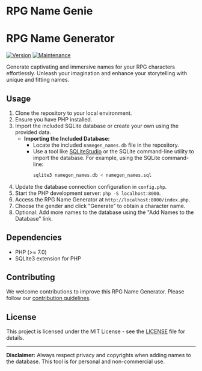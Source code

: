 # RPG Name Genie
# RPG Name Generator

[![Version](https://img.shields.io/badge/Version-2.0.0.21-brightgreen.svg)](https://github.com/yourusername/your-repo)
[![Maintenance](https://img.shields.io/badge/Maintained-Actively%20Maintained-blue.svg)](https://github.com/yourusername/your-repo)

Generate captivating and immersive names for your RPG characters effortlessly. Unleash your imagination and enhance your storytelling with unique and fitting names.

## Usage

1. Clone the repository to your local environment.
2. Ensure you have PHP installed.
3. Import the included SQLite database or create your own using the provided data.
   - **Importing the Included Database:**
     - Locate the included `namegen_names.db` file in the repository.
     - Use a tool like [SQLiteStudio](https://sqlitestudio.pl/) or the SQLite command-line utility to import the database. For example, using the SQLite command-line:
       ```bash
       sqlite3 namegen_names.db < namegen_names.sql
       ```
4. Update the database connection configuration in `config.php`.
5. Start the PHP development server: `php -S localhost:8000`.
6. Access the RPG Name Generator at `http://localhost:8000/index.php`.
7. Choose the gender and click "Generate" to obtain a character name.
8. Optional: Add more names to the database using the "Add Names to the Database" link.

## Dependencies

- PHP (>= 7.0)
- SQLite3 extension for PHP

## Contributing

We welcome contributions to improve this RPG Name Generator. Please follow our [contribution guidelines](CONTRIBUTING.md).

## License

This project is licensed under the MIT License - see the [LICENSE](LICENSE) file for details.

---

**Disclaimer:** Always respect privacy and copyrights when adding names to the database. This tool is for personal and non-commercial use.
